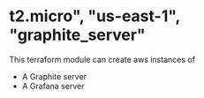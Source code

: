 # t2.micro", "us-east-1", "graphite_server"

This terraform module can create aws instances of

* A Graphite server
* A Grafana server